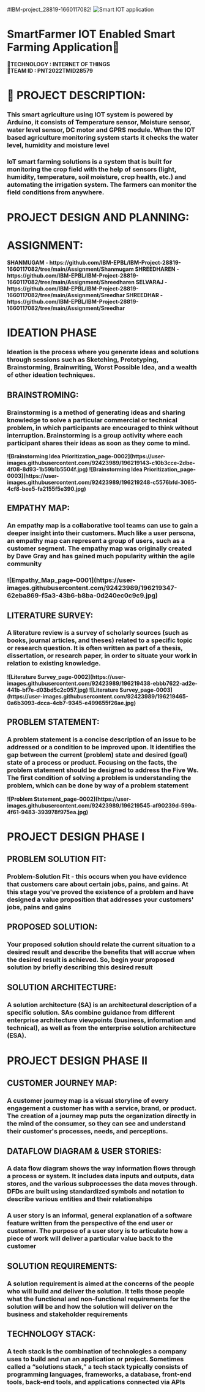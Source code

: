#IBM-project_28819-1660117082!
![Smart IOT application](https://user-images.githubusercontent.com/92634704/192141373-fa536515-dab3-4444-8665-f25acfc01052.gif)
# SmartFarmer IOT Enabled Smart Farming Application:palm_tree:
:rocket:<b>TECHNOLOGY : INTERNET OF THINGS </b>           
:rocket:<b>TEAM ID  : PNT2022TMID28579</b>
# :ear_of_rice: PROJECT DESCRIPTION:
  <h3>This smart agriculture using IOT system is powered by Arduino, it consists of Temperature sensor, Moisture sensor, water level sensor, DC motor and GPRS module. When the IOT based agriculture monitoring system starts it checks the water level, humidity and moisture level</h3>
<h3>IoT smart farming solutions is a system that is built for monitoring the crop field with the help of sensors (light, humidity, temperature, soil moisture, crop health, etc.) and automating the irrigation system. The farmers can monitor the field conditions from anywhere.</h3>
<h1><b>PROJECT DESIGN AND PLANNING:<b></h1> 
 <h1> ASSIGNMENT:</h1> 
<b>SHANMUGAM    -  https://github.com/IBM-EPBL/IBM-Project-28819-1660117082/tree/main/Assignment/Shanmugam</b>            
<b>SHREEDHAREN  -  https://github.com/IBM-EPBL/IBM-Project-28819-1660117082/tree/main/Assignment/Shreedharen</b>          
<b>SELVARAJ     -  https://github.com/IBM-EPBL/IBM-Project-28819-1660117082/tree/main/Assignment/Sreedhar</b>          
<b>SHREEDHAR   -  https://github.com/IBM-EPBL/IBM-Project-28819-1660117082/tree/main/Assignment/Sreedhar</b>             
<h1>IDEATION PHASE</h1>
      <h3>Ideation is the process where you generate ideas and solutions through sessions such as Sketching, Prototyping, Brainstorming, Brainwriting, Worst Possible Idea, and a wealth of other ideation techniques.</h3>
  <h2><b>BRAINSTROMING:</b></h2>
      <h3>Brainstorming is a method of generating ideas and sharing knowledge to solve a particular commercial or technical problem, in which participants are encouraged to think without interruption. Brainstorming is a group activity where each participant shares their ideas as soon as they come to mind.</h3>
![Brainstorming   Idea Prioritization_page-0002](https://user-images.githubusercontent.com/92423989/196219143-c10b3cce-2dbe-4f08-8d93-1b59b1b5504f.jpg)
![Brainstorming   Idea Prioritization_page-0003](https://user-images.githubusercontent.com/92423989/196219248-c5576bfd-3065-4cf8-bee5-fa2155f5e390.jpg)
  <h2><b>EMPATHY MAP:</b></h2>
      <h3>An empathy map is a collaborative tool teams can use to gain a deeper insight into their customers. Much like a user persona, an empathy map can represent a group of users, such as a customer segment. The empathy map was originally created by Dave Gray and has gained much popularity within the agile community<h3>
![Empathy_Map_page-0001](https://user-images.githubusercontent.com/92423989/196219347-62eba869-f5a3-43b6-b8ba-0d240ec0c9c9.jpg)
  <h2><b>LITERATURE SURVEY:</b></h2>
      <h3>A literature review is a survey of scholarly sources (such as books, journal articles, and theses) related to a specific topic or research question. It is often written as part of a thesis, dissertation, or research paper, in order to situate your work in relation to existing knowledge.</h3>
![Literature Survey_page-0002](https://user-images.githubusercontent.com/92423989/196219438-ebbb7622-ad2e-441b-bf7e-d03bd5c2c057.jpg)
![Literature Survey_page-0003](https://user-images.githubusercontent.com/92423989/196219465-0a6b3093-dcca-4cb7-9345-e499655f26ae.jpg)
  <h2><b>PROBLEM STATEMENT:</b></h2>
      <h3>A problem statement is a concise description of an issue to be addressed or a condition to be improved upon. It identifies the gap between the current (problem) state and desired (goal) state of a process or product. Focusing on the facts, the problem statement should be designed to address the Five Ws. The first condition of solving a problem is understanding the problem, which can be done by way of a problem statement</h3>
![Problem Statement_page-0002](https://user-images.githubusercontent.com/92423989/196219545-af90239d-599a-4f61-9483-393978f975ea.jpg)
<h1>PROJECT DESIGN PHASE I</h1>
  <h2><b>PROBLEM SOLUTION FIT:</b></h2>
        <h3>Problem-Solution Fit - this occurs when you have evidence that customers care about certain jobs, pains, and gains. At this stage you've proved the existence of a problem and have designed a value proposition that addresses your customers' jobs, pains and gains</h3>
  <h2><b>PROPOSED SOLUTION:</b></h2>
        <h3>Your proposed solution should relate the current situation to a desired result and describe the benefits that will accrue when the desired result is achieved. So, begin your proposed solution by briefly describing this desired result</h3>
  <h2><b>SOLUTION ARCHITECTURE:</b></h2>
        <h3>A solution architecture (SA) is an architectural description of a specific solution. SAs combine guidance from different enterprise architecture viewpoints (business, information and technical), as well as from the enterprise solution architecture (ESA).</h3>
<h1>PROJECT DESIGN PHASE II</h1>
  <h2><b>CUSTOMER JOURNEY MAP:</b></h2>
        <h3>A customer journey map is a visual storyline of every engagement a customer has with a service, brand, or product. The creation of a journey map puts the organization directly in the mind of the consumer, so they can see and understand their customer's processes, needs, and perceptions.</h3>
  <h2><b>DATAFLOW DIAGRAM & USER STORIES:</b></h2>
        <h3>A data flow diagram shows the way information flows through a process or system. It includes data inputs and outputs, data stores, and the various subprocesses the data moves through. DFDs are built using standardized symbols and notation to describe various entities and their relationships</h3>
        <h3>A user story is an informal, general explanation of a software feature written from the perspective of the end user or customer. The purpose of a user story is to articulate how a piece of work will deliver a particular value back to the customer</h3>
  <h2><b>SOLUTION REQUIREMENTS:</b></h2>
        <h3>A solution requirement is aimed at the concerns of the people who will build and deliver the solution. It tells those people what the functional and non-functional requirements for the solution will be and how the solution will deliver on the business and stakeholder requirements</h3>
  <h2><b>TECHNOLOGY STACK:</b></h2>
        <h3>A tech stack is the combination of technologies a company uses to build and run an application or project. Sometimes called a “solutions stack,” a tech stack typically consists of programming languages, frameworks, a database, front-end tools, back-end tools, and applications connected via APIs</h3>
